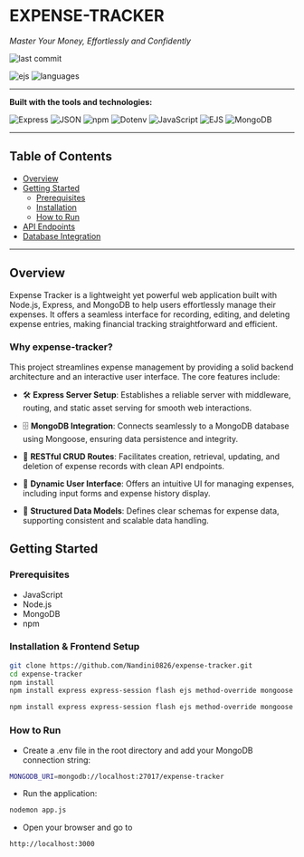 # EXPENSE-TRACKER

*Master Your Money, Effortlessly and Confidently*

![last commit](https://img.shields.io/github/last-commit/Nandini0826/expense-tracker?style=flat-square)

![ejs](https://img.shields.io/badge/ejs-54.6%25-blue?style=flat-square)
![languages](https://img.shields.io/github/languages/count/your-username/your-repo-name?style=flat-square)

---

**Built with the tools and technologies:**

![Express](https://img.shields.io/badge/Express-black?style=for-the-badge&logo=express)
![JSON](https://img.shields.io/badge/JSON-black?style=for-the-badge&logo=json)
![npm](https://img.shields.io/badge/npm-CB3837?style=for-the-badge&logo=npm&logoColor=white)
![Dotenv](https://img.shields.io/badge/.ENV-yellow?style=for-the-badge)
![JavaScript](https://img.shields.io/badge/JavaScript-yellow?style=for-the-badge&logo=javascript)
![EJS](https://img.shields.io/badge/EJS-green?style=for-the-badge)
![MongoDB](https://img.shields.io/badge/MongoDB-4DB33D?style=for-the-badge&logo=mongodb&logoColor=white)

---

## Table of Contents

- [Overview](#overview)
- [Getting Started](#getting-started)
  - [Prerequisites](#prerequisites)
  - [Installation ](#installation)
  - [How to Run](#how-to-run)
- [API Endpoints](#api-endpoints)
- [Database Integration](#database-integration)

---

## Overview

Expense Tracker is a lightweight yet powerful web application built with Node.js, Express, and MongoDB to help users effortlessly manage their expenses. It offers a seamless interface for recording, editing, and deleting expense entries, making financial tracking straightforward and efficient.

### Why expense-tracker?

This project streamlines expense management by providing a solid backend architecture and an interactive user interface. The core features include:

- 🛠 **Express Server Setup**: Establishes a reliable server with middleware, routing, and static asset serving for smooth web interactions.

- 🗄 **MongoDB Integration**: Connects seamlessly to a MongoDB database using Mongoose, ensuring data persistence and integrity.

- 🔁 **RESTful CRUD Routes**: Facilitates creation, retrieval, updating, and deletion of expense records with clean API endpoints.

- 🎨 **Dynamic User Interface**: Offers an intuitive UI for managing expenses, including input forms and expense history display.

- 🧱 **Structured Data Models**: Defines clear schemas for expense data, supporting consistent and scalable data handling.


## Getting Started

### Prerequisites

- JavaScript
- Node.js
- MongoDB
- npm

### Installation & Frontend Setup

```bash
git clone https://github.com/Nandini0826/expense-tracker.git
cd expense-tracker
npm install
npm install express express-session flash ejs method-override mongoose dotenv


``` 

```bash
npm install express express-session flash ejs method-override mongoose dotenv

```
### How to Run

- Create a .env file in the root directory and add your MongoDB connection string:
```bash
MONGODB_URI=mongodb://localhost:27017/expense-tracker

```
- Run the application:
```bash
nodemon app.js
```
- Open your browser and go to
```bash
http://localhost:3000
```


